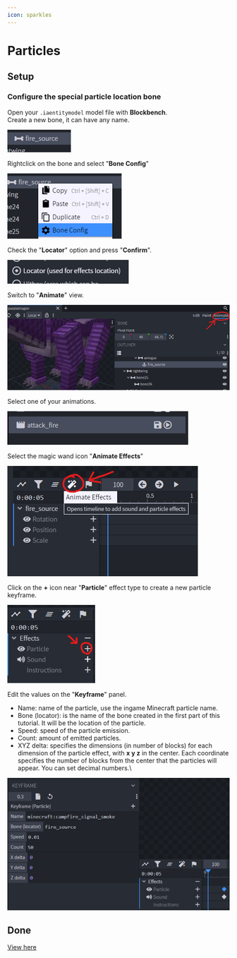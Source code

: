 ```yaml
---
icon: sparkles
---
```


# Particles

## Setup

### Configure the special particle location bone

Open your `.iaentitymodel` model file with **Blockbench**.\
Create a new bone, it can have any name.

![](<assets/images/image (106).png>)

Rightclick on the bone and select "**Bone Config**"

![](<assets/images/image (88).png>)

Check the "**Locator**" option and press "**Confirm**".

![](<assets/images/image (70).png>)

Switch to "**Animate**" view.

![](<assets/images/image (124).png>)

Select one of your animations.

![](<assets/images/image (120).png>)

Select the magic wand icon "**Animate Effects**"

![](<assets/images/image (195).png>)

Click on the **+** icon near "**Particle**" effect type to create a new particle keyframe.

![](<assets/images/image (194).png>)

Edit the values on the "**Keyframe**" panel.

* Name: name of the particle, use the ingame Minecraft particle name.
* Bone (locator): is the name of the bone created in the first part of this tutorial. It will be the location of the particle.
* Speed: speed of the particle emission.
* Count: amount of emitted particles.
* XYZ delta: specifies the dimensions (in number of blocks) for each dimension of the particle effect, with **x y z** in the center. Each coordinate specifies the number of blocks from the center that the particles will appear. You can set decimal numbers.\


![](<assets/images/image (74).png>)

## Done


[View here](https://youtu.be/EDxXYrdq86M)

